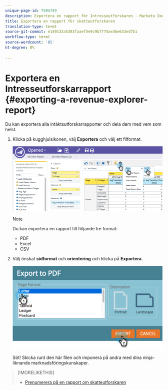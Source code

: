 ```yaml
---
unique-page-id: 7504749
description: Exportera en rapport för Intresseutforskaren - Marketo Docs - Produktdokumentation
title: Exportera en rapport för skatteutforskaren
translation-type: tm+mt
source-git-commit: e149133a5383faaef5e9c9b7775ae36e633ed7b1
workflow-type: tm+mt
source-wordcount: '85'
ht-degree: 0%

---
```



# Exportera en Intresseutforskarrapport {#exporting-a-revenue-explorer-report}

Du kan exportera alla intäktsutforskarrapporter och dela dem med vem som helst.

1. Klicka på kugghjulsikonen, välj **Exportera** och välj ett filformat.

   ![](assets/image2015-3-26-14-3a2-3a19.png)

   >[!NOTE]
   >
   >Du kan exportera en rapport till följande tre format:
   >
   >    
   >    
   >    * PDF
   >    * Excel
   >    * CSV


1. Välj önskat **sidformat** och **orientering** och klicka på **Exportera**.

   ![](assets/image2015-3-27-16-3a18-3a34.png)

   Söt! Skicka runt den här filen och imponera på andra med dina ninja-liknande marknadsföringskunskaper.

>[!MORELIKETHIS]
>
>* [Prenumerera på en rapport om skatteutforskaren](subscribe-to-a-revenue-explorer-report.md)

>



